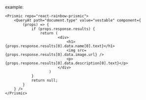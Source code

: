 example:
    
    
    <Prismic repo="react-rainbow-prismic">
        <QueryAt path="document.type" value="vestable" component={
            (props) => {
                if (props.response.results) {
                    return (
                            <div>
                                <h1>{props.response.results[0].data.name[0].text}</h1>
                                <img src={props.response.results[0].data.image.url} />
                                <p>{props.response.results[0].data.description[0].text}</p>
                            </div>               
                        )
                }
                return null;
            }    
        } />
    </Prismic>
    
        
    
                 
